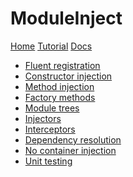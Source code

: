 ﻿# ModuleInject

[Home](index.md)
[Tutorial](tutorial.md)
[Docs]()
 
 * [Fluent registration](fluent_language.md)
 * [Constructor injection](constructor_injection.md)
 * [Method injection](method_injection.md)
 * [Factory methods](factory_methods.md)
 * [Module trees](module_trees.md)
 * [Injectors](injectors.md)
 * [Interceptors](interceptors.md)
 * [Dependency resolution](dependency_resolution.md)
 * [No container injection](nocontainer_injection.md) 
 * [Unit testing](unit_testing.md)